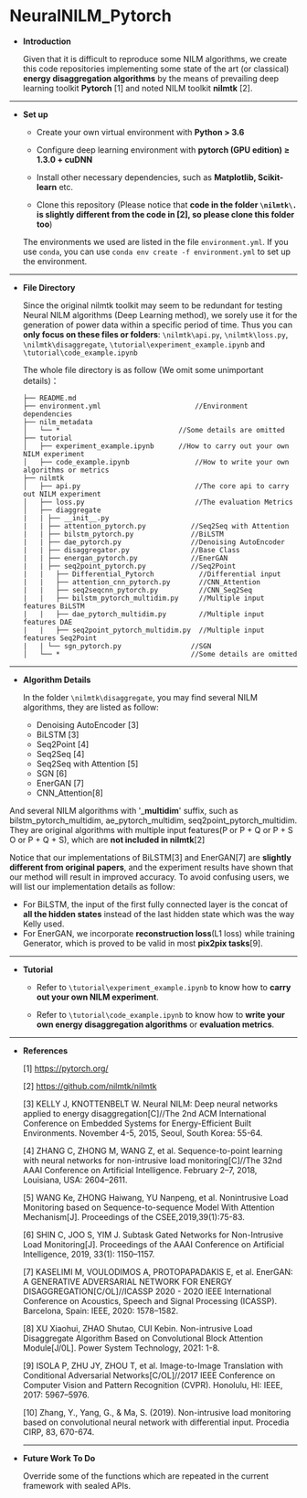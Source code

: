 # NeuralNILM_Pytorch

- **Introduction**

  Given that it is difficult to reproduce some NILM algorithms, we create this code repositories implementing some state of the art (or classical) **energy disaggregation algorithms** by the means of prevailing deep learning toolkit **Pytorch** [1] and noted NILM toolkit **nilmtk** [2].

------

- **Set up**

  - Create your own virtual environment with **Python > 3.6**

  - Configure deep learning environment with **pytorch (GPU edition) ≥ 1.3.0 + cuDNN**

  - Install other necessary dependencies, such as **Matplotlib, Scikit-learn** etc.

  - Clone this repository (Please notice that **code in the folder `\nilmtk\.` is slightly different from the code in [2], so please clone this folder too**)

  The environments we used are listed in the file `environment.yml`. If you use `conda`, you can use `conda env create -f environment.yml` to set up the environment.

------

- **File Directory**

  Since the original nilmtk toolkit may seem to be redundant for testing Neural NILM algorithms (Deep Learning method), we sorely use it  for the generation of power data within a specific period of time. Thus you can **only focus on  these files or folders**: `\nilmtk\api.py`, `\nilmtk\loss.py`, `\nilmtk\disaggregate`, `\tutorial\experiment_example.ipynb` and  `\tutorial\code_example.ipynb`
  
  The whole file directory is as follow (We omit some unimportant details)：
  
  ```
  ├── README.md							                   
  ├── environment.yml						//Environment dependencies
  ├── nilm_metadata          				
  │   └── *								//Some details are omitted
  ├── tutorial                     
  │   ├── experiment_example.ipynb     	//How to carry out your own NILM experiment
  │   ├── code_example.ipynb			    //How to write your own algorithms or metrics
  ├── nilmtk                     
  │   ├── api.py							//The core api to carry out NILM experiment
  │   ├── loss.py							//The evaluation Metrics
  │   ├── diaggregate
  |   |	├── __init__.py
  |   |	├── attention_pytorch.py		   //Seq2Seq with Attention
  |   |	├── bilstm_pytorch.py			   //BiLSTM
  |   |	├── dae_pytorch.py				   //Denoising AutoEncoder
  |   |	├── disaggregator.py			   //Base Class
  |   |	├── energan_pytorch.py			   //EnerGAN
  |   |	├── seq2point_pytorch.py		   //Seq2Point
  |   |   ├── Differential_Pytorch           //Differential input
  |   |   ├── attention_cnn_pytorch.py       //CNN_Attention
  |   |   ├── seq2seqcnn_pytorch.py          //CNN_Seq2Seq
  |   |   ├── bilstm_pytorch_multidim.py     //Multiple input features BiLSTM
  |   |   ├── dae_pytorch_multidim.py        //Multiple input features DAE
  |   |   ├── seq2point_pytorch_multidim.py  //Multiple input features Seq2Point
  |   |	└── sgn_pytorch.py				   //SGN
  │   └── *								   //Some details are omitted
  ```

------

- **Algorithm Details**

  In the folder `\nilmtk\disaggregate`, you may find several NILM algorithms, they are listed as follow:

  - Denoising AutoEncoder [3]
  - BiLSTM [3]
  - Seq2Point [4]
  - Seq2Seq [4]
  - Seq2Seq with Attention [5]
  - SGN [6]
  - EnerGAN [7]
  - CNN_Attention[8]
  
And several NILM algorithms with '_**multidim**' suffix, such as bilstm_pytorch_multidim, ae_pytorch_multidim, seq2point_pytorch_multidim. They are original algorithms with multiple input features(P or P + Q or P + S O or  P + Q + S), which are **not included in nilmtk**[2]
  
  Notice that our implementations of BiLSTM[3] and EnerGAN[7] are **slightly different from original papers**, and the experiment results have shown that our method will result in improved accuracy. To avoid confusing users, we will list our implementation details as follow: 
  
  - For BiLSTM,  the input of the first fully connected layer is the concat of **all the hidden states** instead of the last hidden state which was the way Kelly used.
  - For EnerGAN, we incorporate **reconstruction loss**(L1 loss) while training Generator, which is proved to be valid in most **pix2pix tasks**[9].

------

- **Tutorial**

  - Refer to  `\tutorial\experiment_example.ipynb` to know how to **carry out your own NILM experiment**.

  - Refer to  `\tutorial\code_example.ipynb` to know how to **write your own energy disaggregation algorithms** or **evaluation metrics**.

------
- **References**

  [1] https://pytorch.org/

  [2] https://github.com/nilmtk/nilmtk

  [3] KELLY J, KNOTTENBELT W. Neural NILM: Deep neural networks applied to energy disaggregation[C]//The 2nd ACM International Conference on Embedded Systems for Energy-Efficient Built Environments. November 4-5, 2015, Seoul, South Korea: 55-64.

  [4] ZHANG C, ZHONG M, WANG Z, et al. Sequence-to-point learning with neural networks for non-intrusive load monitoring[C]//The 32nd AAAI Conference on Artificial Intelligence. February 2–7, 2018, Louisiana, USA: 2604–2611.

  [5] WANG Ke, ZHONG Haiwang, YU Nanpeng, et al. Nonintrusive Load Monitoring based on Sequence-to-sequence Model With Attention Mechanism[J]. Proceedings of the CSEE,2019,39(1):75-83.

  [6] SHIN C, JOO S, YIM J. Subtask Gated Networks for Non-Intrusive Load Monitoring[J]. Proceedings of the AAAI Conference on Artificial Intelligence, 2019, 33(1): 1150–1157.

  [7] KASELIMI M, VOULODIMOS A, PROTOPAPADAKIS E, et al. EnerGAN: A GENERATIVE ADVERSARIAL NETWORK FOR ENERGY DISAGGREGATION[C/OL]//ICASSP 2020 - 2020 IEEE International Conference on Acoustics, Speech and Signal Processing (ICASSP). Barcelona, Spain: IEEE, 2020: 1578–1582.

  [8] XU Xiaohui, ZHAO Shutao, CUI Kebin. Non-intrusive Load Disaggregate Algorithm Based on Convolutional Block Attention Module[J/0L]. Power System Technology, 2021: 1-8.

  [9] ISOLA P, ZHU JY, ZHOU T, et al. Image-to-Image Translation with Conditional Adversarial Networks[C/OL]//2017 IEEE Conference on Computer Vision and Pattern Recognition (CVPR). Honolulu, HI: IEEE, 2017: 5967–5976.
  
  [10] Zhang, Y., Yang, G., & Ma, S. (2019). Non-intrusive load monitoring based on convolutional neural network with differential input. Procedia CIRP, 83, 670-674.
  

  ------

- **Future Work To Do** 

  Override some of the functions which are repeated in the current framework with sealed APIs.
